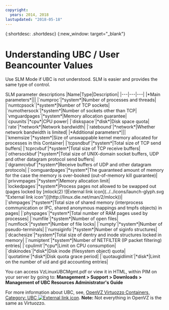 ```yaml
---
copyright:
  years: 2014, 2018
lastupdated: "2018-05-18"
---
```


{:shortdesc: .shortdesc}
{:new_window: target="_blank"}

# Understanding UBC / User Beancounter Values

Use SLM Mode if UBC is not understood. SLM is easier and provides the same type of control.

<caption>SLM parameter descriptions</caption>
|Name|Type|Description|
|---|---|---|
|*Main parameters*|||
|`numproc`|*system*|Number of processes and threads|
|`numtcpsock`|*system*|Number of TCP sockets|
|`numothersock`|*system*|Number of sockets other than TCP|
|`vmguardpages`|*system*|Memory allocation guarantee|
|`cpuunits`|*cpu*|CPU power|
|`diskspace`|*disk*|Disk space quota|
|`rate`|*network*|Network bandwidth|
|`ratebound`|*network*|Whether network bandwidth is limited|
|*Additional parameters*|||
|`kmemsize`|*system*|Size of unswappable kernel memory allocated for processes in this Container|
|`tcpsndbuf`|*system*|Total size of TCP send buffers|
|`tcprcvbuf`|*system*|Total size of TCP receive buffers|
|`othersockbuf`|*system*|Total size of UNIX-domain socket buffers, UDP and other datagram protocol send buffers|
|`dgramrcvbuf`|*system*|Receive buffers of UDP and other datagram protocols|
|`oomguardpages`|*system*|The guaranteed amount of memory for the case the memory is over-booked (out-of-memory kill guarantee)|
|`privvmpages`|*system*|Memory allocation limit|
|`lockedpages`|*system*|Process pages not allowed to be swapped out (pages locked by [mlock(2) ![External link icon](../../icons/launch-glyph.svg "External link icon")](http://linux.die.net/man/2/mlock))|
|`shmpages`|*system*|Total size of shared memory (interprocess communication or IPC, shared anonymous mappings and tmpfs objects) in pages|
|`physpages`|*system*|Total number of RAM pages used by processes|
|`numfile`|*system*|Number of open files|
|`numflock`|*system*|Number of file locks|
|`numpty`|*system*|Number of pseudo-terminals|
|`numsiginfo`|*system*|Number of siginfo structures|
|`dcachesize`|*system*|Total size of dentry and inode structures locked in memory|
|`numiptent`|*system*|Number of NETFILTER (IP packet filtering) entries|
|`cpulimit`|*cpu*|Limit on CPU consumption|
|`diskinodes`|*disk*|Disk inode (filesystem object) quota|
|`quotatime`|*disk*|Disk quota grace period|
|`quotaugidlimit`|*disk*|Limit on the number of uid and gid accounting entries|
 

You can access VzLinuxUBCMgmt.pdf or view it in HTML, within PIM on your server by going to:
**Management > Support > Downloads > Management of UBC Resources Administrator's Guide**

For more information about UBC, see, [OpenVZ Virtuozzo Containers, Category: UBC ![External link icon](../../icons/launch-glyph.svg "External link icon")](http://wiki.openvz.org/Category:UBC).
**Note:** Not everything in OpenVZ is the same as Virtuozzo.
